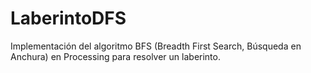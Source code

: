 # LaberintoDFS
Implementación del algoritmo BFS (Breadth First Search, Búsqueda en Anchura) en Processing para resolver un laberinto.
